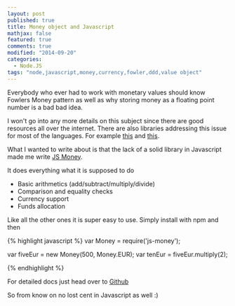 ```yaml
---
layout: post
published: true
title: Money object and Javascript
mathjax: false
featured: true
comments: true
modified: "2014-09-20"
categories: 
  - Node.JS
tags: "node,javascript,money,currency,fowler,ddd,value object"
---
```


Everybody who ever had to work with monetary values should know Fowlers Money pattern as well as why storing money as a floating point number is a bad bad idea.

I won't go into any more details on this subject since there are good resources all over the internet. There are also libraries addressing this issue for most of the languages. For example [this](https://github.com/mathiasverraes/money) and [this](https://github.com/JodaOrg/joda-money). 

What I wanted to write about is that the lack of a solid library in Javascript made me write [JS Money](https://github.com/davidkalosi/js-money). 

It does everything what it is supposed to do 

- Basic arithmetics (add/subtract/multiply/divide)
- Comparison and equality checks
- Currency support
- Funds allocation

Like all the other ones it is super easy to use. Simply install with npm and then

{% highlight javascript %}
var Money = require('js-money');

var fiveEur = new Money(500, Money.EUR);
var tenEur = fiveEur.multiply(2);

{% endhighlight %}

For detailed docs just head over to [Github](https://github.com/davidkalosi/js-money)

So from know on no lost cent in Javascript as well :)
